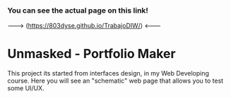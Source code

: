 ### You can see the actual page on this link! 
---> (https://803dyse.github.io/TrabajoDIW/) <---

# Unmasked - Portfolio Maker
This project its started from interfaces design, in my Web Developing course.
Here you will see an "schematic" web page that allows you to test some UI/UX.
